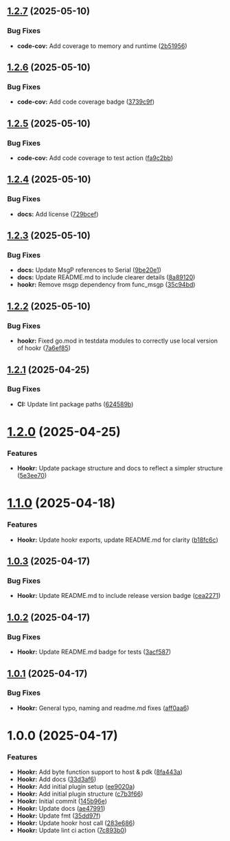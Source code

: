## [1.2.7](https://github.com/mopeyjellyfish/hookr/compare/v1.2.6...v1.2.7) (2025-05-10)


### Bug Fixes

* **code-cov:** Add coverage to memory and runtime ([2b51956](https://github.com/mopeyjellyfish/hookr/commit/2b5195667237a190a97cfd4fd7ae82e3331d6b3c))

## [1.2.6](https://github.com/mopeyjellyfish/hookr/compare/v1.2.5...v1.2.6) (2025-05-10)


### Bug Fixes

* **code-cov:** Add code coverage badge ([3739c9f](https://github.com/mopeyjellyfish/hookr/commit/3739c9f871c483f4b11b8b652be51182341c631a))

## [1.2.5](https://github.com/mopeyjellyfish/hookr/compare/v1.2.4...v1.2.5) (2025-05-10)


### Bug Fixes

* **code-cov:** Add code coverage to test action ([fa9c2bb](https://github.com/mopeyjellyfish/hookr/commit/fa9c2bb61edf2100d9620b5c44a1f8f2d5febb89))

## [1.2.4](https://github.com/mopeyjellyfish/hookr/compare/v1.2.3...v1.2.4) (2025-05-10)


### Bug Fixes

* **docs:** Add license ([729bcef](https://github.com/mopeyjellyfish/hookr/commit/729bcef8178aaff86fcaf0f174e87d65089b8abd))

## [1.2.3](https://github.com/mopeyjellyfish/hookr/compare/v1.2.2...v1.2.3) (2025-05-10)


### Bug Fixes

* **docs:** Update MsgP references to Serial ([9be20e1](https://github.com/mopeyjellyfish/hookr/commit/9be20e16ed438510cc6773d678da02152a0acbe8))
* **docs:** Update README.md to include clearer details ([8a89120](https://github.com/mopeyjellyfish/hookr/commit/8a89120c044311dc4de15c2b4ad6409f118dacaf))
* **hookr:** Remove msgp dependency from func_msgp ([35c94bd](https://github.com/mopeyjellyfish/hookr/commit/35c94bd179558eee93ab2d352cf40a4bc18f57ec))

## [1.2.2](https://github.com/mopeyjellyfish/hookr/compare/v1.2.1...v1.2.2) (2025-05-10)


### Bug Fixes

* **hookr:** Fixed go.mod in testdata modules to correctly use local version of hookr ([7a6ef85](https://github.com/mopeyjellyfish/hookr/commit/7a6ef85a61b6ccb19e4937b82d41930e5e03cf54))

## [1.2.1](https://github.com/mopeyjellyfish/hookr/compare/v1.2.0...v1.2.1) (2025-04-25)


### Bug Fixes

* **CI:** Update lint package paths ([624589b](https://github.com/mopeyjellyfish/hookr/commit/624589b56e82802393c2eee2092276ecc53cfe85))

# [1.2.0](https://github.com/mopeyjellyfish/hookr/compare/v1.1.0...v1.2.0) (2025-04-25)


### Features

* **Hookr:** Update package structure and docs to reflect a simpler structure ([5e3ee70](https://github.com/mopeyjellyfish/hookr/commit/5e3ee70954e100499505ae872ebd85fbfde5e0c9))

# [1.1.0](https://github.com/mopeyjellyfish/hookr/compare/v1.0.3...v1.1.0) (2025-04-18)


### Features

* **Hookr:** Update hookr exports, update README.md for clarity ([b18fc6c](https://github.com/mopeyjellyfish/hookr/commit/b18fc6c866ee87d9a50638771d2fea9eb96b5a91))

## [1.0.3](https://github.com/mopeyjellyfish/hookr/compare/v1.0.2...v1.0.3) (2025-04-17)


### Bug Fixes

* **Hookr:** Update README.md to include release version badge ([cea2271](https://github.com/mopeyjellyfish/hookr/commit/cea2271ea7a265c063a2412fb1588e31b528155a))

## [1.0.2](https://github.com/mopeyjellyfish/hookr/compare/v1.0.1...v1.0.2) (2025-04-17)


### Bug Fixes

* **Hookr:** Update README.md badge for tests ([3acf587](https://github.com/mopeyjellyfish/hookr/commit/3acf5879969ecfd110fddc726e6c1780fe57c355))

## [1.0.1](https://github.com/mopeyjellyfish/hookr/compare/v1.0.0...v1.0.1) (2025-04-17)


### Bug Fixes

* **Hookr:** General typo, naming and readme.md fixes ([aff0aa6](https://github.com/mopeyjellyfish/hookr/commit/aff0aa632f6de957ca6120fe65874bbbdae033c4))

# 1.0.0 (2025-04-17)


### Features

* **Hookr:** Add byte function support to host & pdk ([8fa443a](https://github.com/mopeyjellyfish/hookr/commit/8fa443a2b32fb1fa187d9231e325bbc21d60c307))
* **Hookr:** Add docs ([33d3af6](https://github.com/mopeyjellyfish/hookr/commit/33d3af6ef5bd0544b7b9349debcf63d742b96d16))
* **Hookr:** Add initial plugin setup ([ee9020a](https://github.com/mopeyjellyfish/hookr/commit/ee9020a86ca68304afcb488769e2aabdea85f08f))
* **Hookr:** Add initial plugin structure ([c7b3f66](https://github.com/mopeyjellyfish/hookr/commit/c7b3f6633af0c17787d4e71e60356f0df4407545))
* **Hookr:** Initial commit ([145b96e](https://github.com/mopeyjellyfish/hookr/commit/145b96e1c98b59210e46237a68cedfe40194519c))
* **Hookr:** Update docs ([ae47991](https://github.com/mopeyjellyfish/hookr/commit/ae47991c7cc44c461e51b3e56cdcce4f8e6a94d3))
* **Hookr:** Update fmt ([35dd97f](https://github.com/mopeyjellyfish/hookr/commit/35dd97f1f6de280fa3c8267434dbaf597d6ce622))
* **Hookr:** Update hookr host call ([283e686](https://github.com/mopeyjellyfish/hookr/commit/283e686e27b49cf3166d8f95e7a920c2226f297d))
* **Hookr:** Update lint ci action ([7c893b0](https://github.com/mopeyjellyfish/hookr/commit/7c893b0393ee58e9d3d459740b12425956952c34))

